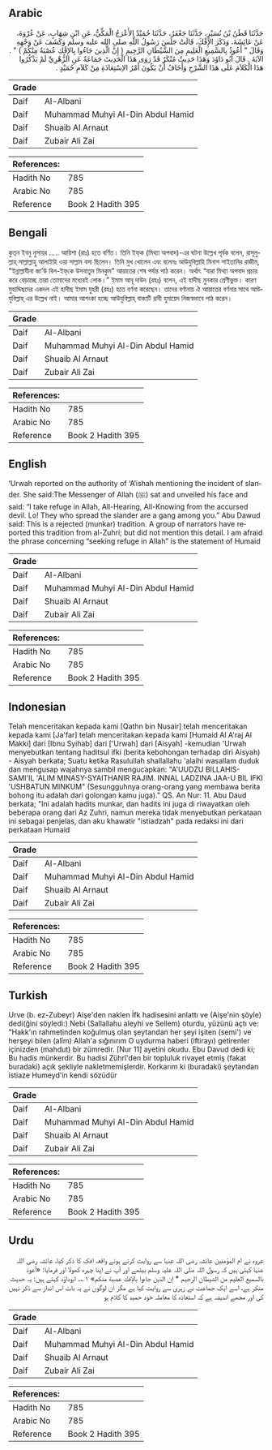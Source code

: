 ## Arabic


<div dir="rtl" lang="ar" style={{fontSize:'larger',backgroundColor:'#f8f9fa',padding:20}}>
حَدَّثَنَا قَطَنُ بْنُ نُسَيْرٍ، حَدَّثَنَا جَعْفَرٌ، حَدَّثَنَا حُمَيْدٌ الأَعْرَجُ الْمَكِّيُّ، عَنِ ابْنِ شِهَابٍ، عَنْ عُرْوَةَ، عَنْ عَائِشَةَ، وَذَكَرَ الإِفْكَ، قَالَتْ جَلَسَ رَسُولُ اللَّهِ صلى الله عليه وسلم وَكَشَفَ عَنْ وَجْهِهِ وَقَالَ ‏"‏ أَعُوذُ بِالسَّمِيعِ الْعَلِيمِ مِنَ الشَّيْطَانِ الرَّجِيمِ ‏(‏ إِنَّ الَّذِينَ جَاءُوا بِالإِفْكِ عُصْبَةٌ مِنْكُمْ ‏)‏ ‏"‏ ‏.‏ الآيَةَ ‏.‏ قَالَ أَبُو دَاوُدَ وَهَذَا حَدِيثٌ مُنْكَرٌ قَدْ رَوَى هَذَا الْحَدِيثَ جَمَاعَةٌ عَنِ الزُّهْرِيِّ لَمْ يَذْكُرُوا هَذَا الْكَلاَمَ عَلَى هَذَا الشَّرْحِ وَأَخَافُ أَنْ يَكُونَ أَمْرُ الاِسْتِعَاذَةِ مِنْ كَلاَمِ حُمَيْدٍ ‏.‏
</div>
<div style={{backgroundColor:'#f8f9fa',padding:20, marginBottom: 10}}><table> <thead> <tr> <th>Grade</th> <th></th> </tr> </thead> <tbody> <tr><td>Daif</td><td>Al-Albani</td></tr><tr><td>Daif</td><td>Muhammad Muhyi Al-Din Abdul Hamid</td></tr><tr><td>Daif</td><td>Shuaib Al Arnaut</td></tr><tr><td>Daif</td><td>Zubair Ali Zai</td></tr></tbody></table><table> <thead> <tr> <th>References:</th> <th></th> </tr> </thead> <tbody><tr><td>Hadith No</td><td>785</td></tr><tr><td>Arabic No</td><td>785</td></tr><tr><td>Reference</td><td>Book 2 Hadith 395</td></tr></tbody></table></div>

## Bengali


<div dir="ltr" lang="bn" style={{fontSize:'larger',backgroundColor:'#f8f9fa',padding:20}}>
কুত্‌ন ইবনু নুসায়র ..... আয়িশা (রাঃ) হতে বর্ণিত। তিনি ইফ্‌ক (মিথ্যা অপবাদ)-এর ঘটনা উল্লেখ পূর্বক বলেন, রাসূলুল্লাহ্ সাল্লাল্লাহু আলাইহি ওয়া সাল্লাম বসা ছিলেন। তিনি মুখ খোলেন এবং বলেনঃ আউযুবিল্লাহি মিনাশ শাইতানির রাজীম, "ইন্নাল্লাযীনা জা’উ বিল-ইফ্‌কে উসবাতুম মিনকুম” আয়াতের শেষ পর্যন্ত পাঠ করেন। অর্থাৎ “যারা মিথ্যা অপবাদ প্রচার করে বেড়াচ্ছে তারা তোমাদের মধ্যেরই লোক।” ইমাম আবূ দাউদ (রহঃ) বলেন, এই হাদীছ মুনকার শ্রেণীভুক্ত। কারণ মুহাদ্দিছদের একদল এই হাদীছ ইমাম যুহরী (রহঃ) হতে বর্ণনা করেছেন। তাদের বর্ণানায় ঐ আয়াতের বর্ণনার সাথে আউযুবিল্লাহ্ এর উল্লেখ নাই। আমার আশংকা হচ্ছে আউযুবিল্লাহ্ বাক্যটি রাবী হুমায়েদ নিজস্বভাবে পাঠ করেন।
</div>
<div style={{backgroundColor:'#f8f9fa',padding:20, marginBottom: 10}}><table> <thead> <tr> <th>Grade</th> <th></th> </tr> </thead> <tbody> <tr><td>Daif</td><td>Al-Albani</td></tr><tr><td>Daif</td><td>Muhammad Muhyi Al-Din Abdul Hamid</td></tr><tr><td>Daif</td><td>Shuaib Al Arnaut</td></tr><tr><td>Daif</td><td>Zubair Ali Zai</td></tr></tbody></table><table> <thead> <tr> <th>References:</th> <th></th> </tr> </thead> <tbody><tr><td>Hadith No</td><td>785</td></tr><tr><td>Arabic No</td><td>785</td></tr><tr><td>Reference</td><td>Book 2 Hadith 395</td></tr></tbody></table></div>

## English


<div dir="ltr" lang="en" style={{fontSize:'larger',backgroundColor:'#f8f9fa',padding:20}}>
‘Urwah reported on the authority of ‘A’ishah mentioning the incident of slander. She said:The Messenger of Allah (ﷺ) sat and unveiled his face and said: “I take refuge in Allah, All-Hearing, All-Knowing from the accursed devil. Lo! They who spread the slander are a gang among you.” Abu Dawud said: This is a rejected (munkar) tradition. A group of narrators have reported this tradition from al-Zuhri; but did not mention this detail. I am afraid the phrase concerning “seeking refuge in Allah” is the statement of Humaid
</div>
<div style={{backgroundColor:'#f8f9fa',padding:20, marginBottom: 10}}><table> <thead> <tr> <th>Grade</th> <th></th> </tr> </thead> <tbody> <tr><td>Daif</td><td>Al-Albani</td></tr><tr><td>Daif</td><td>Muhammad Muhyi Al-Din Abdul Hamid</td></tr><tr><td>Daif</td><td>Shuaib Al Arnaut</td></tr><tr><td>Daif</td><td>Zubair Ali Zai</td></tr></tbody></table><table> <thead> <tr> <th>References:</th> <th></th> </tr> </thead> <tbody><tr><td>Hadith No</td><td>785</td></tr><tr><td>Arabic No</td><td>785</td></tr><tr><td>Reference</td><td>Book 2 Hadith 395</td></tr></tbody></table></div>

## Indonesian


<div dir="ltr" lang="id" style={{fontSize:'larger',backgroundColor:'#f8f9fa',padding:20}}>
Telah menceritakan kepada kami [Qathn bin Nusair] telah menceritakan kepada kami [Ja'far] telah menceritakan kepada kami [Humaid Al A'raj Al Makki] dari [Ibnu Syihab] dari ['Urwah] dari [Aisyah] -kemudian 'Urwah menyebutkan tentang haditsul ifki (berita kebohongan terhadap diri Aisyah) - Aisyah berkata; Suatu ketika Rasulullah shallallahu 'alaihi wasallam duduk dan mengusap wajahnya sambil mengucapkan: "A'UUDZU BILLAHIS-SAMI'IL 'ALIM MINASY-SYAITHANIR RAJIM. INNAL LADZINA JAA-U BIL IFKI 'USHBATUN MINKUM" (Sesungguhnya orang-orang yang membawa berita bohong itu adalah dari golongan kamu juga)." QS. An Nur: 11. Abu Daud berkata; "Ini adalah hadits munkar, dan hadits ini juga di riwayatkan oleh beberapa orang dari Az Zuhri, namun mereka tidak menyebutkan perkataan ini sebagai penjelas, dan aku khawatir "istiadzah" pada redaksi ini dari perkataan Humaid
</div>
<div style={{backgroundColor:'#f8f9fa',padding:20, marginBottom: 10}}><table> <thead> <tr> <th>Grade</th> <th></th> </tr> </thead> <tbody> <tr><td>Daif</td><td>Al-Albani</td></tr><tr><td>Daif</td><td>Muhammad Muhyi Al-Din Abdul Hamid</td></tr><tr><td>Daif</td><td>Shuaib Al Arnaut</td></tr><tr><td>Daif</td><td>Zubair Ali Zai</td></tr></tbody></table><table> <thead> <tr> <th>References:</th> <th></th> </tr> </thead> <tbody><tr><td>Hadith No</td><td>785</td></tr><tr><td>Arabic No</td><td>785</td></tr><tr><td>Reference</td><td>Book 2 Hadith 395</td></tr></tbody></table></div>

## Turkish


<div dir="ltr" lang="tr" style={{fontSize:'larger',backgroundColor:'#f8f9fa',padding:20}}>
Urve (b. ez-Zubeyr) Aişe'den naklen İfk hadisesini anlattı ve (Aişe'nin şöyle) dedi(ğini söyledi:) Nebi (Sallallahu aleyhi ve Sellem) oturdu, yüzünü açtı ve: "Hakk'ın rahmetinden koğulmuş olan şeytandan her şeyi işiten (semi') ve herşeyi bilen (alîm) Allah'a sığınırım O uydurma haberi (iftirayı) getirenler içinizden (mahdut) bir zümredir. [Nur 11] ayetini okudu. Ebu Davud dedi ki; Bu hadis münkerdir. Bu hadisi Zührî'den bir topluluk rivayet etmiş (fakat buradaki) açık şekliyle nakletmemişlerdir. Korkarım ki (buradaki) şeytandan istiaze Humeyd'in kendi sözüdür
</div>
<div style={{backgroundColor:'#f8f9fa',padding:20, marginBottom: 10}}><table> <thead> <tr> <th>Grade</th> <th></th> </tr> </thead> <tbody> <tr><td>Daif</td><td>Al-Albani</td></tr><tr><td>Daif</td><td>Muhammad Muhyi Al-Din Abdul Hamid</td></tr><tr><td>Daif</td><td>Shuaib Al Arnaut</td></tr><tr><td>Daif</td><td>Zubair Ali Zai</td></tr></tbody></table><table> <thead> <tr> <th>References:</th> <th></th> </tr> </thead> <tbody><tr><td>Hadith No</td><td>785</td></tr><tr><td>Arabic No</td><td>785</td></tr><tr><td>Reference</td><td>Book 2 Hadith 395</td></tr></tbody></table></div>

## Urdu


<div dir="rtl" lang="ur" style={{fontSize:'larger',backgroundColor:'#f8f9fa',padding:20}}>
عروہ نے ام المؤمنین عائشہ رضی اللہ عنہا سے روایت کرتے ہوئے واقعہ افک کا ذکر کیا، عائشہ رضی اللہ عنہا کہتی ہیں کہ رسول اللہ صلی اللہ علیہ وسلم بیٹھے اور آپ نے اپنا چہرہ کھولا اور فرمایا: «أعوذ بالسميع العليم من الشيطان الرجيم * إن الذين جاءوا بالإفك عصبة منكم‏» ۱؎۔ ابوداؤد کہتے ہیں: یہ حدیث منکر ہے، اسے ایک جماعت نے زہری سے روایت کیا ہے مگر ان لوگوں نے یہ بات اس انداز سے ذکر نہیں کی اور مجھے اندیشہ ہے کہ استعاذہ کا معاملہ خود حمید کا کلام ہو
</div>
<div style={{backgroundColor:'#f8f9fa',padding:20, marginBottom: 10}}><table> <thead> <tr> <th>Grade</th> <th></th> </tr> </thead> <tbody> <tr><td>Daif</td><td>Al-Albani</td></tr><tr><td>Daif</td><td>Muhammad Muhyi Al-Din Abdul Hamid</td></tr><tr><td>Daif</td><td>Shuaib Al Arnaut</td></tr><tr><td>Daif</td><td>Zubair Ali Zai</td></tr></tbody></table><table> <thead> <tr> <th>References:</th> <th></th> </tr> </thead> <tbody><tr><td>Hadith No</td><td>785</td></tr><tr><td>Arabic No</td><td>785</td></tr><tr><td>Reference</td><td>Book 2 Hadith 395</td></tr></tbody></table></div>
